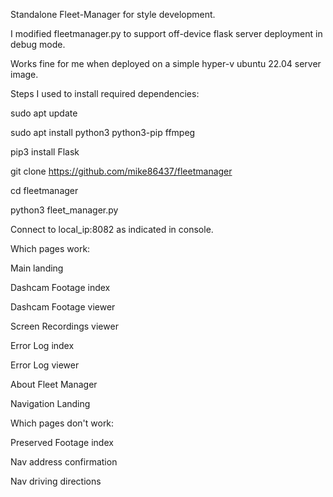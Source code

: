Standalone Fleet-Manager for style development.

I modified fleetmanager.py to support off-device flask server deployment in debug mode.

Works fine for me when deployed on a simple hyper-v ubuntu 22.04 server image.

Steps I used to install required dependencies:

sudo apt update 

sudo apt install python3 python3-pip ffmpeg

pip3 install Flask

git clone https://github.com/mike86437/fleetmanager

cd fleetmanager

python3 fleet_manager.py

Connect to local_ip:8082 as indicated in console.


Which pages work:

Main landing 

Dashcam Footage index 

Dashcam Footage viewer

Screen Recordings viewer

Error Log index

Error Log viewer

About Fleet Manager

Navigation Landing


Which pages don't work:

Preserved Footage index

Nav address confirmation

Nav driving directions
